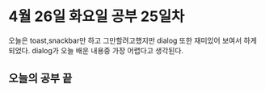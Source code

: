 # 4월 26일 화요일 공부 25일차
오늘은 toast,snackbar만 하고 그만할려고했지만 dialog 또한 재미있어 보여서 하게되었다. dialog가 오늘 배운 내용중 가장 어렵다고 생각된다.
## 오늘의 공부 끝 
